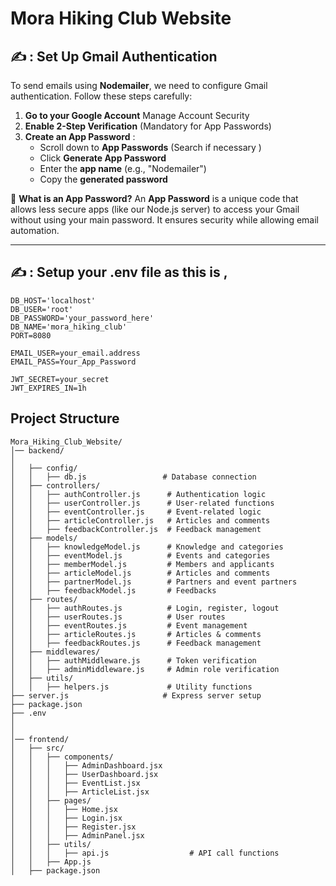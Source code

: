 # Mora Hiking Club Website

## ✍️ : Set Up Gmail Authentication

To send emails using **Nodemailer**, we need to configure Gmail authentication. Follow these steps carefully:

1. **Go to your Google Account**  Manage Account  Security 
2. **Enable 2-Step Verification**  (Mandatory for App Passwords)
3. **Create an App Password** :
   - Scroll down to **App Passwords** (Search if necessary )
   - Click **Generate App Password**
   - Enter the **app name** (e.g., "Nodemailer")
   - Copy the **generated password** 

📌 **What is an App Password?**
An **App Password** is a unique code that allows less secure apps (like our Node.js server) to access your Gmail without using your main password. It ensures security while allowing email automation. 

---

##  ✍️ : Setup your .env file as this is , 
```
DB_HOST='localhost'
DB_USER='root'
DB_PASSWORD='your_password_here'
DB_NAME='mora_hiking_club'
PORT=8080

EMAIL_USER=your_email.address
EMAIL_PASS=Your_App_Password

JWT_SECRET=your_secret
JWT_EXPIRES_IN=1h 

```



## Project Structure

```
Mora_Hiking_Club_Website/
│── backend/
│ 
│   ├── config/
│   │   ├── db.js                 # Database connection
│   ├── controllers/
│   │   ├── authController.js      # Authentication logic
│   │   ├── userController.js      # User-related functions
│   │   ├── eventController.js     # Event-related logic
│   │   ├── articleController.js   # Articles and comments
│   │   ├── feedbackController.js  # Feedback management
│   ├── models/
│   │   ├── knowledgeModel.js      # Knowledge and categories
│   │   ├── eventModel.js          # Events and categories
│   │   ├── memberModel.js         # Members and applicants
│   │   ├── articleModel.js        # Articles and comments
│   │   ├── partnerModel.js        # Partners and event partners
│   │   ├── feedbackModel.js       # Feedbacks
│   ├── routes/
│   │   ├── authRoutes.js          # Login, register, logout
│   │   ├── userRoutes.js          # User routes
│   │   ├── eventRoutes.js         # Event management
│   │   ├── articleRoutes.js       # Articles & comments
│   │   ├── feedbackRoutes.js      # Feedback management
│   ├── middlewares/
│   │   ├── authMiddleware.js      # Token verification
│   │   ├── adminMiddleware.js     # Admin role verification
│   ├── utils/
│   │   ├── helpers.js             # Utility functions
├── server.js                     # Express server setup
├── package.json
├── .env
│
│
│── frontend/
│   ├── src/
│   │   ├── components/
│   │   │   ├── AdminDashboard.jsx
│   │   │   ├── UserDashboard.jsx
│   │   │   ├── EventList.jsx
│   │   │   ├── ArticleList.jsx
│   │   ├── pages/
│   │   │   ├── Home.jsx
│   │   │   ├── Login.jsx
│   │   │   ├── Register.jsx
│   │   │   ├── AdminPanel.jsx
│   │   ├── utils/
│   │   │   ├── api.js                  # API call functions
│   │   ├── App.js
│   ├── package.json
```

